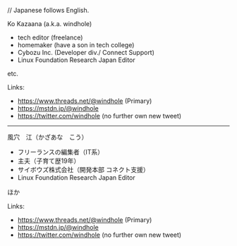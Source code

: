 // Japanese follows English.

Ko Kazaana (a.k.a. windhole)

- tech editor (freelance)
- homemaker (have a son in tech college)
- Cybozu Inc. (Developer div./ Connect Support)
- Linux Foundation Research Japan Editor

etc.

Links:
- https://www.threads.net/@windhole  (Primary)
- https://mstdn.jp/@windhole
- https://twitter.com/windhole  (no further own new tweet)

-----
風穴　江（かざあな　こう）

- フリーランスの編集者（IT系）
- 主夫（子育て歴19年）
- サイボウズ株式会社（開発本部 コネクト支援）
- Linux Foundation Research Japan Editor

ほか

Links:
- https://www.threads.net/@windhole  (Primary)
- https://mstdn.jp/@windhole
- https://twitter.com/windhole  (no further own new tweet)

